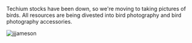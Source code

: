 Techium stocks have been down, so we're moving to taking pictures of birds. All resources are being divested into bird photography and bird photography accessories. 

![jjjameson](https://imgflip.com/i/8tb395)
